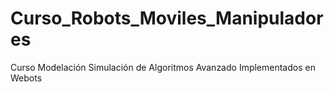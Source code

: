 # Curso_Robots_Moviles_Manipuladores
Curso Modelación Simulación de Algoritmos Avanzado Implementados en Webots

